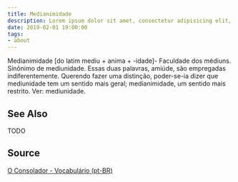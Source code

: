 ```yaml
---
title: Medianimidade
description: Lorem ipsum dolor sit amet, consectetur adipisicing elit, sed do eiusmod tempor incididunt ut labore et dolore magna aliqua.  TODO
date: 2019-02-01 19:00:00
tags:
- about
---
```


Medianimidade [do latim mediu + anima + -idade]- Faculdade dos médiuns. Sinônimo de mediunidade. Essas duas palavras, amiúde, são empregadas indiferentemente. Querendo fazer uma distinção, poder-se-ia dizer que mediunidade tem um sentido mais geral; medianimidade, um sentido mais restrito. Ver: mediunidade.


## See Also
TODO

## Source
[O Consolador - Vocabulário (pt-BR)](http://www.oconsolador.com.br/linkfixo/vocabulario/principal.html)

